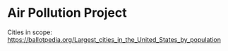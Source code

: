 # Air Pollution Project

Cities in scope:
https://ballotpedia.org/Largest_cities_in_the_United_States_by_population
